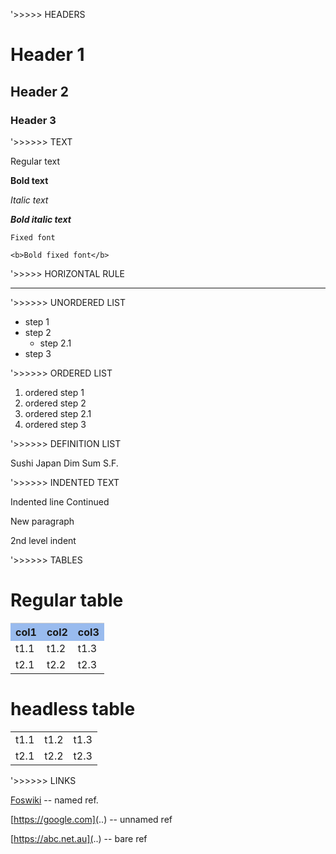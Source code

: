 <style>
.foswikiTable,
.foswikiTable td {
	border-color:#ccc;
}
.foswikiTable th {
	background-color:#9be;
	border-color:#ccc;
}
.foswikiTable th a:link,
.foswikiTable th a:visited,
.foswikiTable th a font {
	color:#fff;
}
</style>

'&gt;&gt;&gt;&gt;&gt; HEADERS<br />

# Header 1	

## Header 2	

### Header 3	

'&gt;&gt;&gt;&gt;&gt;&gt; TEXT<br />

Regular text

**Bold text**

_Italic text_

**_Bold italic text_**

`Fixed font`

`<b>Bold fixed font</b>`

'&gt;&gt;&gt;&gt;&gt; HORIZONTAL RULE<br />

----

'&gt;&gt;&gt;&gt;&gt;&gt; UNORDERED LIST<br />

* step 1
* step 2
  * step 2.1
* step 3

'&gt;&gt;&gt;&gt;&gt;&gt; ORDERED LIST<br />

1. ordered step 1
1. ordered step 2
  1. ordered step 2.1
1. ordered step 3

'&gt;&gt;&gt;&gt;&gt;&gt; DEFINITION LIST<br />

 Sushi  Japan  Dim Sum  S.F.

'&gt;&gt;&gt;&gt;&gt;&gt; INDENTED TEXT<br />

 Indented line Continued

 New paragraph

 2nd level indent

'&gt;&gt;&gt;&gt;&gt;&gt; TABLES<br />

# Regular table	

<table class="foswikiTable">
<tr class="foswikiTableOdd foswikiTableRowdataBgSorted0 foswikiTableRowdataBg0">
<th class="foswikiTableCol0 foswikiFirstCol"> col1 </th>
<th class="foswikiTableCol1"> col2 </th>
<th class="foswikiTableCol2 foswikiLastCol"> col3 </th>
</tr>
<tr class="foswikiTableEven foswikiTableRowdataBgSorted0 foswikiTableRowdataBg0">
<td class="foswikiTableCol0 foswikiFirstCol"> t1.1 </td>
<td class="foswikiTableCol1"> t1.2 </td>
<td class="foswikiTableCol2 foswikiLastCol"> t1.3 </td>
</tr>
<tr class="foswikiTableOdd foswikiTableRowdataBgSorted1 foswikiTableRowdataBg1">
<td class="foswikiTableCol0 foswikiFirstCol foswikiLast"> t2.1 </td>
<td class="foswikiTableCol1 foswikiLast"> t2.2 </td>
<td class="foswikiTableCol2 foswikiLastCol foswikiLast"> t2.3 </td>
</tr>
</table>

# headless table	

<table class="foswikiTable">
<tr class="foswikiTableOdd foswikiTableRowdataBgSorted0 foswikiTableRowdataBg0">
<td class="foswikiTableCol0 foswikiFirstCol"> t1.1 </td>
<td class="foswikiTableCol1"> t1.2 </td>
<td class="foswikiTableCol2 foswikiLastCol"> t1.3 </td>
</tr>
<tr class="foswikiTableEven foswikiTableRowdataBgSorted1 foswikiTableRowdataBg1">
<td class="foswikiTableCol0 foswikiFirstCol foswikiLast"> t2.1 </td>
<td class="foswikiTableCol1 foswikiLast"> t2.2 </td>
<td class="foswikiTableCol2 foswikiLastCol foswikiLast"> t2.3 </td>
</tr>
</table>

'&gt;&gt;&gt;&gt;&gt;&gt; LINKS<br />

[Foswiki](..) -- named ref.

[https://google.com](..) -- unnamed ref

[https://abc.net.au](..) -- bare ref